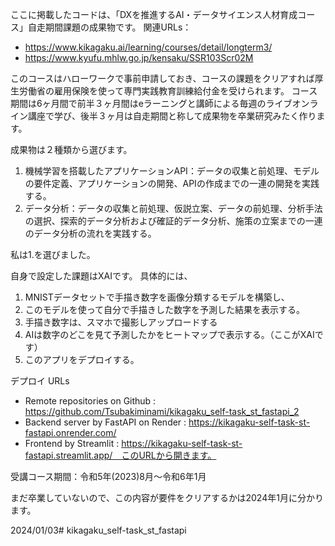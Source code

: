 ここに掲載したコードは、「DXを推進するAI・データサイエンス人材育成コース」自走期間課題の成果物です。
関連URLs：
 - https://www.kikagaku.ai/learning/courses/detail/longterm3/
 - https://www.kyufu.mhlw.go.jp/kensaku/SSR103Scr02M

このコースはハローワークで事前申請しておき、コースの課題をクリアすれば厚生労働省の雇用保険を使って専門実践教育訓練給付金を受けられます。
コース期間は6ヶ月間で前半３ヶ月間はeラーニングと講師による毎週のライブオンライン講座で学び、後半３ヶ月は自走期間と称して成果物を卒業研究みたく作ります。

成果物は２種類から選びます。
 1. 機械学習を搭載したアプリケーションAPI：データの収集と前処理、モデルの要件定義、アプリケーションの開発、APIの作成までの一連の開発を実践する。
 2. データ分析：データの収集と前処理、仮説立案、データの前処理、分析手法の選択、探索的データ分析および確証的データ分析、施策の立案までの一連のデータ分析の流れを実践する。

私は1.を選びました。

自身で設定した課題はXAIです。
具体的には、
 1. MNISTデータセットで手描き数字を画像分類するモデルを構築し、
 2. このモデルを使って自分で手描きした数字を予測した結果を表示する。
 3. 手描き数字は、スマホで撮影しアップロードする
 4. AIは数字のどこを見て予測したかをヒートマップで表示する。（ここがXAIです）
 5. このアプリをデプロイする。

デプロイ URLs
- Remote repositories on Github : https://github.com/Tsubakiminami/kikagaku_self-task_st_fastapi_2
- Backend server by FastAPI on Render : https://kikagaku-self-task-st-fastapi.onrender.com/
- Frontend by Streamlit : https://kikagaku-self-task-st-fastapi.streamlit.app/　このURLから開きます。

受講コース期間：令和5年(2023)8月〜令和6年1月

まだ卒業していないので、この内容が要件をクリアするかは2024年1月に分かります。

2024/01/03# kikagaku_self-task_st_fastapi
